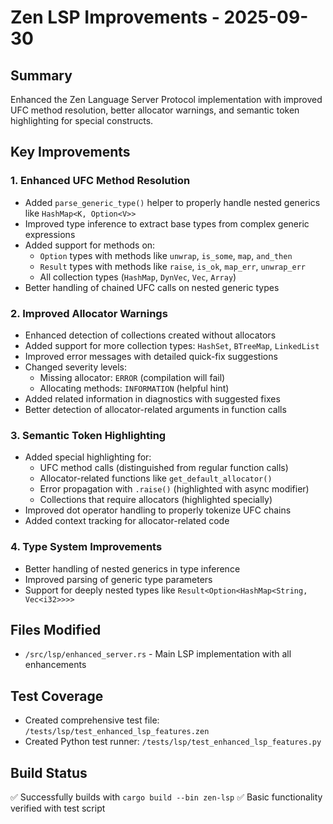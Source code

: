 # Zen LSP Improvements - 2025-09-30

## Summary
Enhanced the Zen Language Server Protocol implementation with improved UFC method resolution, better allocator warnings, and semantic token highlighting for special constructs.

## Key Improvements

### 1. Enhanced UFC Method Resolution
- Added `parse_generic_type()` helper to properly handle nested generics like `HashMap<K, Option<V>>`
- Improved type inference to extract base types from complex generic expressions
- Added support for methods on:
  - `Option` types with methods like `unwrap`, `is_some`, `map`, `and_then`
  - `Result` types with methods like `raise`, `is_ok`, `map_err`, `unwrap_err`
  - All collection types (`HashMap`, `DynVec`, `Vec`, `Array`)
- Better handling of chained UFC calls on nested generic types

### 2. Improved Allocator Warnings
- Enhanced detection of collections created without allocators
- Added support for more collection types: `HashSet`, `BTreeMap`, `LinkedList`
- Improved error messages with detailed quick-fix suggestions
- Changed severity levels:
  - Missing allocator: `ERROR` (compilation will fail)
  - Allocating methods: `INFORMATION` (helpful hint)
- Added related information in diagnostics with suggested fixes
- Better detection of allocator-related arguments in function calls

### 3. Semantic Token Highlighting
- Added special highlighting for:
  - UFC method calls (distinguished from regular function calls)
  - Allocator-related functions like `get_default_allocator()`
  - Error propagation with `.raise()` (highlighted with async modifier)
  - Collections that require allocators (highlighted specially)
- Improved dot operator handling to properly tokenize UFC chains
- Added context tracking for allocator-related code

### 4. Type System Improvements
- Better handling of nested generics in type inference
- Improved parsing of generic type parameters
- Support for deeply nested types like `Result<Option<HashMap<String, Vec<i32>>>>`

## Files Modified
- `/src/lsp/enhanced_server.rs` - Main LSP implementation with all enhancements

## Test Coverage
- Created comprehensive test file: `/tests/lsp/test_enhanced_lsp_features.zen`
- Created Python test runner: `/tests/lsp/test_enhanced_lsp_features.py`

## Build Status
✅ Successfully builds with `cargo build --bin zen-lsp`
✅ Basic functionality verified with test script
